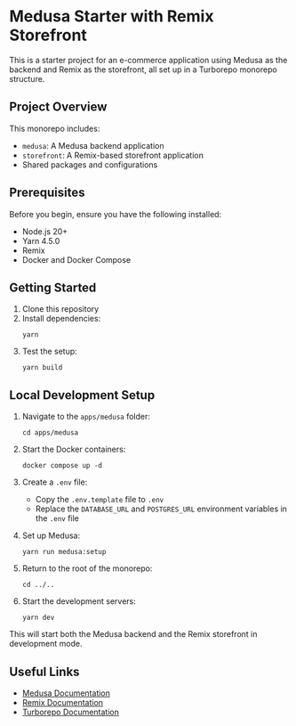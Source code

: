 # Medusa Starter with Remix Storefront

This is a starter project for an e-commerce application using Medusa as the backend and Remix as the storefront, all set up in a Turborepo monorepo structure.

## Project Overview

This monorepo includes:

- `medusa`: A Medusa backend application
- `storefront`: A Remix-based storefront application
- Shared packages and configurations

## Prerequisites

Before you begin, ensure you have the following installed:

- Node.js 20+
- Yarn  4.5.0
- Remix
- Docker and Docker Compose

## Getting Started

1. Clone this repository
2. Install dependencies:
   ```
   yarn
   ```
3. Test the setup:
   ```
   yarn build
   ```

## Local Development Setup

1. Navigate to the `apps/medusa` folder:
   ```
   cd apps/medusa
   ```

2. Start the Docker containers:
   ```
   docker compose up -d
   ```

3. Create a `.env` file:
   - Copy the `.env.template` file to `.env`
   - Replace the `DATABASE_URL` and `POSTGRES_URL` environment variables in the `.env` file

4. Set up Medusa:
   ```
   yarn run medusa:setup
   ```

5. Return to the root of the monorepo:
   ```
   cd ../..
   ```

6. Start the development servers:
   ```
   yarn dev
   ```

This will start both the Medusa backend and the Remix storefront in development mode.

## Useful Links

- [Medusa Documentation](https://docs.medusajs.com/)
- [Remix Documentation](https://remix.run/docs/en/main)
- [Turborepo Documentation](https://turbo.build/repo/docs)
